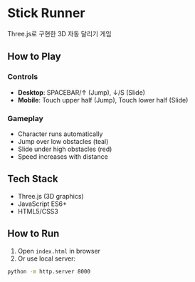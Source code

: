 # Stick Runner

Three.js로 구현한 3D 자동 달리기 게임

## How to Play

### Controls
- **Desktop**: SPACEBAR/↑ (Jump), ↓/S (Slide)
- **Mobile**: Touch upper half (Jump), Touch lower half (Slide)

### Gameplay
- Character runs automatically
- Jump over low obstacles (teal)
- Slide under high obstacles (red)
- Speed increases with distance

## Tech Stack
- Three.js (3D graphics)
- JavaScript ES6+
- HTML5/CSS3

## How to Run
1. Open `index.html` in browser
2. Or use local server:
```bash
python -m http.server 8000
```
